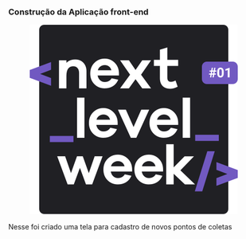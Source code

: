 ### Construção da Aplicação front-end

<p align="center">
  <img src="../assets/img/nlw.svg" alt="Next level week @Rocketseat" />
</p>

Nesse foi criado uma tela para cadastro de novos pontos de coletas